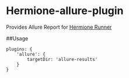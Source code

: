 Hermione-allure-plugin
===========

Provides Allure Report for [Hermione Runner](https://github.com/gemini-testing/hermione)


##Usage

```
plugins: {
    'allure': {
        targetDir: 'allure-results'
    }
}
```
